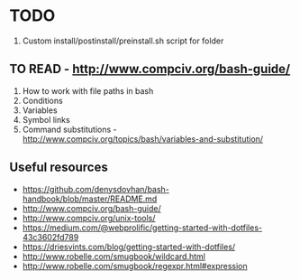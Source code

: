 # TODO
1. Custom install/postinstall/preinstall.sh script for folder

## TO READ - http://www.compciv.org/bash-guide/
1. How to work with file paths in bash
1. Conditions
1. Variables
1. Symbol links
1. Command substitutions - http://www.compciv.org/topics/bash/variables-and-substitution/

## Useful resources
 * https://github.com/denysdovhan/bash-handbook/blob/master/README.md
 * http://www.compciv.org/bash-guide/
 * http://www.compciv.org/unix-tools/
 * https://medium.com/@webprolific/getting-started-with-dotfiles-43c3602fd789
 * https://driesvints.com/blog/getting-started-with-dotfiles/
 * http://www.robelle.com/smugbook/wildcard.html
 * http://www.robelle.com/smugbook/regexpr.html#expression
